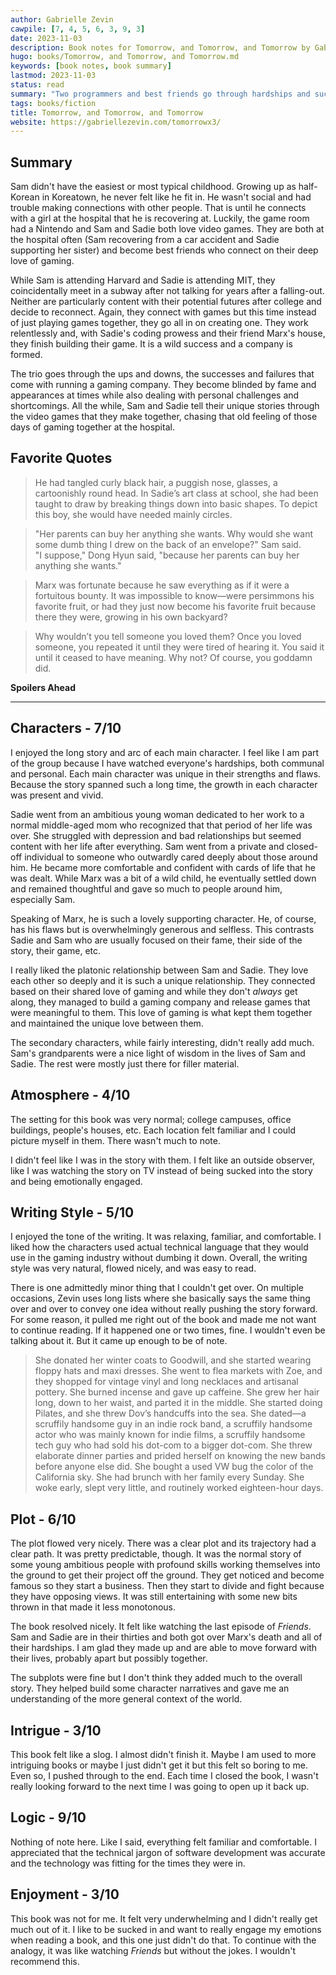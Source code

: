 ```yaml
---
author: Gabrielle Zevin
cawpile: [7, 4, 5, 6, 3, 9, 3]
date: 2023-11-03
description: Book notes for Tomorrow, and Tomorrow, and Tomorrow by Gabrielle Zevin.
hugo: books/Tomorrow, and Tomorrow, and Tomorrow.md
keywords: [book notes, book summary]
lastmod: 2023-11-03
status: read
summary: "Two programmers and best friends go through hardships and successes to tell their stories through what they love the most: video games."
tags: books/fiction
title: Tomorrow, and Tomorrow, and Tomorrow
website: https://gabriellezevin.com/tomorrowx3/
---
```


## Summary

Sam didn't have the easiest or most typical childhood. Growing up as half-Korean in Koreatown, he never felt like he fit in. He wasn't social and had trouble making connections with other people. That is until he connects with a girl at the hospital that he is recovering at. Luckily, the game room had a Nintendo and Sam and Sadie both love video games. They are both at the hospital often (Sam recovering from a car accident and Sadie supporting her sister) and become best friends who connect on their deep love of gaming.

While Sam is attending Harvard and Sadie is attending MIT, they coincidentally meet in a subway after not talking for years after a falling-out. Neither are particularly content with their potential futures after college and decide to reconnect. Again, they connect with games but this time instead of just playing games together, they go all in on creating one. They work relentlessly and, with Sadie's coding prowess and their friend Marx's house, they finish building their game. It is a wild success and a company is formed.

The trio goes through the ups and downs, the successes and failures that come with running a gaming company. They become blinded by fame and appearances at times while also dealing with personal challenges and shortcomings. All the while, Sam and Sadie tell their unique stories through the video games that they make together, chasing that old feeling of those days of gaming together at the hospital.

## Favorite Quotes

> He had tangled curly black hair, a puggish nose, glasses, a cartoonishly round head. In Sadie’s art class at school, she had been taught to draw by breaking things down into basic shapes. To depict this boy, she would have needed mainly circles.

> "Her parents can buy her anything she wants. Why would she want some dumb thing I drew on the back of an envelope?" Sam said.  
> "I suppose," Dong Hyun said, "because her parents can buy her anything she wants."

> Marx was fortunate because he saw everything as if it were a fortuitous bounty. It was impossible to know—were persimmons his favorite fruit, or had they just now become his favorite fruit because there they were, growing in his own backyard?

> Why wouldn’t you tell someone you loved them? Once you loved someone, you repeated it until they were tired of hearing it. You said it until it ceased to have meaning. Why not? Of course, you goddamn did.

**Spoilers Ahead**

---

## Characters - 7/10

I enjoyed the long story and arc of each main character. I feel like I am part of the group because I have watched everyone's hardships, both communal and personal. Each main character was unique in their strengths and flaws. Because the story spanned such a long time, the growth in each character was present and vivid.

Sadie went from an ambitious young woman dedicated to her work to a normal middle-aged mom who recognized that that period of her life was over. She struggled with depression and bad relationships but seemed content with her life after everything. Sam went from a private and closed-off individual to someone who outwardly cared deeply about those around him. He became more comfortable and confident with cards of life that he was dealt. While Marx was a bit of a wild child, he eventually settled down and remained thoughtful and gave so much to people around him, especially Sam.

Speaking of Marx, he is such a lovely supporting character. He, of course, has his flaws but is overwhelmingly generous and selfless. This contrasts Sadie and Sam who are usually focused on their fame, their side of the story, their game, etc.

I really liked the platonic relationship between Sam and Sadie. They love each other so deeply and it is such a unique relationship. They connected based on their shared love of gaming and while they don't *always* get along, they managed to build a gaming company and release games that were meaningful to them. This love of gaming is what kept them together and maintained the unique love between them.

The secondary characters, while fairly interesting, didn't really add much. Sam's grandparents were a nice light of wisdom in the lives of Sam and Sadie. The rest were mostly just there for filler material.

## Atmosphere - 4/10

The setting for this book was very normal; college campuses, office buildings, people's houses, etc. Each location felt familiar and I could picture myself in them. There wasn't much to note.

I didn't feel like I was in the story with them. I felt like an outside observer, like I was watching the story on TV instead of being sucked into the story and being emotionally engaged.

## Writing Style - 5/10

I enjoyed the tone of the writing. It was relaxing, familiar, and comfortable. I liked how the characters used actual technical language that they would use in the gaming industry without dumbing it down. Overall, the writing style was very natural, flowed nicely, and was easy to read.

There is one admittedly minor thing that I couldn't get over. On multiple occasions, Zevin uses long lists where she basically says the same thing over and over to convey one idea without really pushing the story forward. For some reason, it pulled me right out of the book and made me not want to continue reading. If it happened one or two times, fine. I wouldn't even be talking about it. But it came up enough to be of note.

> She donated her winter coats to Goodwill, and she started wearing floppy hats and maxi dresses. She went to flea markets with Zoe, and they shopped for vintage vinyl and long necklaces and artisanal pottery. She burned incense and gave up caffeine. She grew her hair long, down to her waist, and parted it in the middle. She started doing Pilates, and she threw Dov’s handcuffs into the sea. She dated—a scruffily handsome guy in an indie rock band, a scruffily handsome actor who was mainly known for indie films, a scruffily handsome tech guy who had sold his dot-com to a bigger dot-com. She threw elaborate dinner parties and prided herself on knowing the new bands before anyone else did. She bought a used VW bug the color of the California sky. She had brunch with her family every Sunday. She woke early, slept very little, and routinely worked eighteen-hour days.

## Plot - 6/10

The plot flowed very nicely. There was a clear plot and its trajectory had a clear path. It was pretty predictable, though. It was the normal story of some young ambitious people with profound skills working themselves into the ground to get their project off the ground. They get noticed and become famous so they start a business. Then they start to divide and fight because they have opposing views. It was still entertaining with some new bits thrown in that made it less monotonous.

The book resolved nicely. It felt like watching the last episode of *Friends*. Sam and Sadie are in their thirties and both got over Marx's death and all of their hardships. I am glad they made up and are able to move forward with their lives, probably apart but possibly together.

The subplots were fine but I don't think they added much to the overall story. They helped build some character narratives and gave me an understanding of the more general context of the world.

## Intrigue - 3/10

This book felt like a slog. I almost didn't finish it. Maybe I am used to more intriguing books or maybe I just didn't get it but this felt so boring to me. Even so, I pushed through to the end. Each time I closed the book, I wasn't really looking forward to the next time I was going to open up it back up.

## Logic - 9/10

Nothing of note here. Like I said, everything felt familiar and comfortable. I appreciated that the technical jargon of software development was accurate and the technology was fitting for the times they were in.

## Enjoyment - 3/10

This book was not for me. It felt very underwhelming and I didn't really get much out of it. I like to be sucked in and want to really engage my emotions when reading a book, and this one just didn't do that. To continue with the analogy, it was like watching *Friends* but without the jokes. I wouldn't recommend this.

